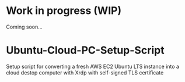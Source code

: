 # Work in progress (WIP)
Coming soon...
# Ubuntu-Cloud-PC-Setup-Script
Setup script for converting a fresh AWS EC2 Ubuntu LTS instance into a cloud destop computer with Xrdp with self-signed TLS certificate
